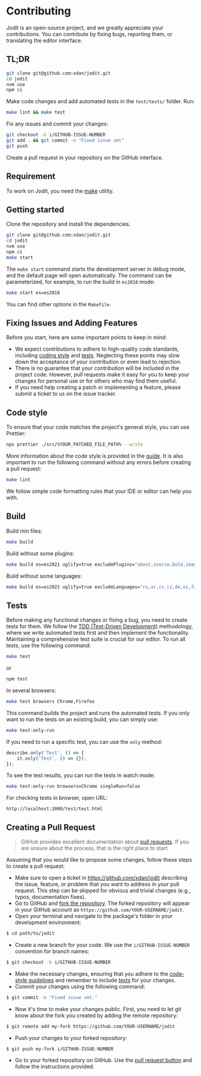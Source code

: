 # Contributing

Jodit is an open-source project, and we greatly appreciate your contributions.
You can contribute by fixing bugs, reporting them, or translating the editor interface.

## TL;DR

```bash
git clone git@github.com:xdan/jodit.git
cd jodit
nvm use
npm ci
```

Make code changes and add automated tests in the `test/tests/` folder.
Run:

```bash
make lint && make test
```

Fix any issues and commit your changes:

```bash
git checkout -b i/GITHUB-ISSUE-NUMBER
git add . && git commit -m "Fixed issue smt"
git push
```

Create a pull request in your repository on the GitHub interface.

## Requirement

To work on Jodit, you need the [make](https://www.gnu.org/software/make/) utility.

## Getting started

Clone the repository and install the dependencies.

```bash
git clone git@github.com:xdan/jodit.git
cd jodit
nvm use
npm ci
make start
```

The `make start` command starts the development server in debug mode,
and the default page will open automatically.
The command can be parameterized, for example, to run the build in `es2018` mode:

```sh
make start es=es2018
```

You can find other options in the `Makefile`.

## Fixing Issues and Adding Features

Before you start, here are some important points to keep in mind:

-   We expect contributions to adhere to high-quality code standards, including [coding style](#code-style) and [tests](#tests).
    Neglecting these points may slow down the acceptance of your contribution or even lead to rejection.
-   There is no guarantee that your contribution will be included in the project code.
    However, pull requests make it easy for you to keep your changes for personal use or for others who may find them useful.
-   If you need help creating a patch or implementing a feature, please submit a ticket to us on the issue tracker.

## Code style

To ensure that your code matches the project's general style, you can use Prettier:

```bash
npx prettier ./src/%YOUR_PATCHED_FILE_PATH% --write
```

More information about the code style is provided in the [guide](./JODIT-DEVELOPMENT-GUIDE.md).
It is also important to run the following command without any errors before creating a pull request:

```bash
make lint
```

We follow simple code formatting rules that your IDE or editor can help you with.

## Build

Build min files:

```bash
make build
```

Build without some plugins:

```bash
make build es=es2021 uglify=true excludePlugins="about,source,bold,image,xpath,stat,class-span,color,clean-html,file,focus,enter,backspace,media,preview,pint,redo-undo,resize-cells,search,spellcheck,table"
```

Build without some languages:

```bash
make build es=es2021 uglify=true excludeLanguages="ru,ar,cs_cz,de,es,fa,fr,he,hu,id,it,ja,ko,nl,pl,pt_br,ru,tr,zh_cn,zh_tw"
```

## Tests

Before making any functional changes or fixing a bug, you need to create tests for them.
We follow the [TDD (Test-Driven Development)](<(https://en.wikipedia.org/wiki/Test-driven_development)>) methodology,
where we write automated tests first and then implement the functionality.
Maintaining a comprehensive test suite is crucial for our editor.
To run all tests, use the following command:

```sh
make test
```

or

```bash
npm test
```

In several browsers:

```bash
make test browsers Chrome,Firefox
```

This command builds the project and runs the automated tests.
If you only want to run the tests on an existing build, you can simply use:

```sh
make test-only-run
```

If you need to run a specific test, you can use the `only` method:

```js
describe.only('Test', () => {
	it.only('Test', () => {});
});
```

To see the test results, you can run the tests in watch mode:

```sh
make test-only-run browsers=Chrome singleRun=false
```

For checking tests in browser, open URL:

```
http://localhost:2000/test/test.html
```

## Creating a Pull Request

> GitHub provides excellent documentation about [pull requests](https://help.github.com/categories/collaborating-with-issues-and-pull-requests/). If you are unsure about the process, that is the right place to start

Assuming that you would like to propose some changes, follow these steps to create a pull request:

-   Make sure to open a ticket in https://github.com/xdan/jodit describing the issue,
    feature, or problem that you want to address in your pull request.
    This step can be skipped for obvious and trivial changes (e.g., typos, documentation fixes).
-   Go to GitHub and [fork the repository](https://help.github.com/articles/fork-a-repo). The forked repository will appear in your GitHub account as `https://github.com/YOUR-USERNAME/jodit`.
-   Open your terminal and navigate to the package's folder in your development environment:

```bash
$ cd path/to/jodit
```

-   Create a new branch for your code. We use the `i/GITHUB-ISSUE-NUMBER` convention for branch names:

```bash
$ git checkout -b i/GITHUB-ISSUE-NUMBER
```

-   Make the necessary changes, ensuring that you adhere to the [code-style guidelines](#code-style) and remember to include [tests](#tests) for your changes.
-   Commit your changes using the following command:

```bash
$ git commit -m "Fixed issue smt."
```

-   Now it's time to make your changes public.
    First, you need to let git know about the fork you created by adding the remote repository:

```bash
$ git remote add my-fork https://github.com/YOUR-USERNAME/jodit
```

-   Push your changes to your forked repository:

```bash
$ git push my-fork i/GITHUB-ISSUE-NUMBER
```

-   Go to your forked repository on GitHub. Use the [pull request button](https://help.github.com/articles/about-pull-requests/) and follow the instructions provided.
